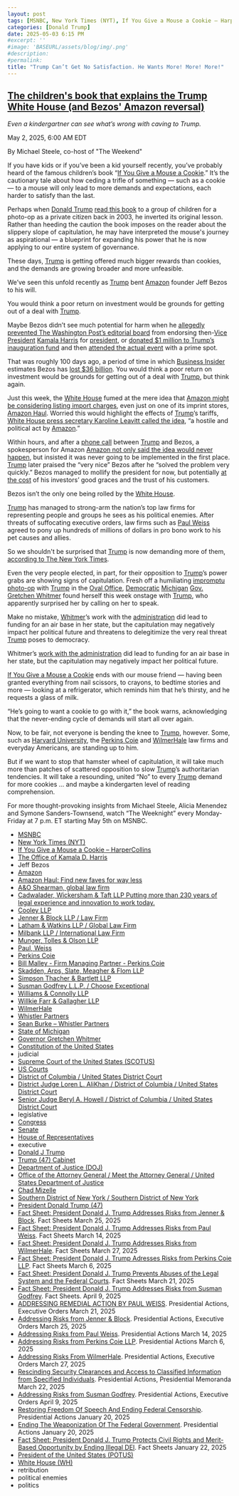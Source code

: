```yaml
---
layout: post
tags: [MSNBC, New York Times (NYT), If You Give a Mouse a Cookie – HarperCollins, The Office of Kamala D. Harris, Jeff Bezos, Amazon, Amazon Haul –  Find new faves for way less, A&O Shearman global law firm, Cadwalader Wickersham & Taft LLP Putting more than 230 years of legal experience and innovation to work today., Cooley LLP, Jenner & Block LLP / Law Firm, Latham & Watkins LLP / Global Law Firm, Milbank LLP / International Law Firm, Munger Tolles & Olson LLP, Paul Weiss, Perkins Coie, Bill Malley - Firm Managing Partner - Perkins Coie, Skadden Arps Slate Meagher & Flom LLP, Simpson Thacher & Bartlett LLP, Susman Godfrey L.L.P. / Choose Exceptional, Williams & Connolly LLP, Willkie Farr & Gallagher LLP, WilmerHale, Whistler Partners, Sean Burke – Whistler Partners, State of Michigan, Governor Gretchen Whitmer, Constitution of the United States, judicial, Supreme Court of the United States (SCOTUS), US Courts, District of Columbia / United States District Court, District Judge Loren L. AliKhan / District of Columbia / United States District Court, Senior Judge Beryl A. Howell / District of Columbia / United States District Court, legislative, Congress, Senate, House of Representatives, executive, Donald J Trump, Trump (47) Cabinet, Department of Justice (DOJ), Office of the Attorney General / Meet the Attorney General / United States Department of Justice, Chad Mizelle, Southern District of New York / Southern District of New York, President Donald Trump (47), Fact Sheet –  President Donald J. Trump Addresses Risks from Jenner & Block. Fact Sheets March 25 2025, Fact Sheet –  President Donald J. Trump Addresses Risks from Paul Weiss. Fact Sheets March 14 2025, Fact Sheet –  President Donald J. Trump Addresses Risks from WilmerHale. Fact Sheets March 27 2025, Fact Sheet –  President Donald J. Trump Adresses Risks from Perkins Coie LLP. Fact Sheets March 6 2025, Fact Sheet –  President Donald J. Trump Prevents Abuses of the Legal System and the Federal Courts. Fact Sheets March 21 2025, Fact Sheet –  President Donald J. Trump Addresses Risks from Susman Godfrey. Fact Sheets. April 9 2025, ADDRESSING REMEDIAL ACTION BY PAUL WEISS. Presidential Actions Executive Orders March 21 2025, Addressing Risks from Jenner & Block. Presidential Actions Executive Orders March 25 2025, Addressing Risks from Paul Weiss. Presidential Actions March 14 2025, Addressing Risks from Perkins Coie LLP. Presidential Actions March 6 2025, Addressing Risks From WilmerHale. Presidential Actions Executive Orders March 27 2025, Rescinding Security Clearances and Access to Classified Information from Specified Individuals. Presidential Actions Presidential Memoranda March 22 2025, Addressing Risks from Susman Godfrey. Presidential Actions Executive Orders April 9 2025, Restoring Freedom Of Speech And Ending Federal Censorship. Presidential Actions January 20 2025, Ending The Weaponization Of The Federal Government. Presidential Actions January 20 2025, Fact Sheet –  President Donald J. Trump Protects Civil Rights and Merit-Based Opportunity by Ending Illegal DEI. Fact Sheets January 22 2025, President of the United States (POTUS), White House (WH), retribution, political enemies, politics]
categories: [Donald Trump]
date: 2025-05-03 6:15 PM
#excerpt: ''
#image: 'BASEURL/assets/blog/img/.png'
#description:
#permalink:
title: "Trump Can’t Get No Satisfaction. He Wants More! More! More!"
---
```

 
## [The children's book that explains the Trump White House (and Bezos' Amazon reversal)](https://www.msnbc.com/opinion/msnbc-opinion/trump-whitmer-amazon-paul-weiss-deals-rcna204102)

*Even a kindergartner can see what’s wrong with caving to Trump.*

May 2, 2025, 6:00 AM EDT

By Michael Steele, co-host of "The Weekend"

If you have kids or if you’ve been a kid yourself recently, you’ve probably heard of the famous children’s book “[If You Give a Mouse a Cookie](https://www.harpercollins.com/products/if-you-give-a-mouse-a-cookie-laura-joffe-numeroff).” It’s the cautionary tale about how ceding a trifle of something — such as a cookie — to a mouse will only lead to more demands and expectations, each harder to satisfy than the last.

Perhaps when [Donald Trump](https://www.donaldjtrump.com/) [read this book](https://www.upi.com/News_Photos/view/upi/8a243256f0b2b5b629cb355edd03daf2/Donald-Trump-reads-a-childrens-book-to-pre-schoolers/) to a group of children for a photo-op as a private citizen back in 2003, he inverted its original lesson. Rather than heeding the caution the book imposes on the reader about the slippery slope of capitulation, he may have interpreted the mouse's journey as aspirational — a blueprint for expanding his power that he is now applying to our entire system of governance.

These days, [Trump](https://www.donaldjtrump.com/) is getting offered much bigger rewards than cookies, and the demands are growing broader and more unfeasible.

We’ve seen this unfold recently as [Trump](https://www.donaldjtrump.com/) bent [Amazon](https://www.amazon.com/) founder Jeff Bezos to his will.

You would think a poor return on investment would be grounds for getting out of a deal with [Trump](https://www.donaldjtrump.com/).

Maybe Bezos didn’t see much potential for harm when he [allegedly prevented The Washington Post’s editorial board](https://www.msnbc.com/opinion/msnbc-opinion/washington-post-endorsement-los-angeles-times-election-billionaires-rcna177146) from endorsing then-[Vice President](https://bidenwhitehouse.archives.gov/) [Kamala Harris](https://kamalaharris.com/) for [president](https://www.whitehouse.gov/), or [donated $1 million to Trump’s inauguration fund](https://www.msnbc.com/opinion/msnbc-opinion/bezos-zuckerberg-altman-trump-inauguraton-donations-rcna184179) and then [attended the actual event](https://www.msnbc.com/rachel-maddow-show/maddowblog/musk-bezos-zuckerberg-receive-key-perk-inauguration-day-rcna187793) with a prime spot.

That was roughly 100 days ago, a period of time in which [Business Insider](https://www.businessinsider.com/) estimates Bezos has [lost \$36 billion](https://www.businessinsider.com/tech-billionaires-wealth-dropped-trump-100-days-inauguration-2025-4). You would think a poor return on investment would be grounds for getting out of a deal with [Trump](https://www.donaldjtrump.com/), but think again.

Just this week, the [White House](https://www.whitehouse.gov/) fumed at the mere idea that [Amazon might be considering listing import charges](https://www.nbcnews.com/business/business-news/amazon-says-considered-listing-tariff-charges-ultracheap-haul-site-whi-rcna203480), even just on one of its imprint stores, [Amazon Haul](https://www.amazon.com/haul/store). Worried this would highlight the effects of [Trump](https://www.donaldjtrump.com/)’s tariffs, [White House press secretary Karoline Leavitt called the idea](https://www.msnbc.com/morning-joe/watch/-hostile-and-political-act-white-house-blasts-amazon-over-displaying-tariff-costs-for-consumers-238535237673?playlist=mmlsnnd_3096433-nnd), “a hostile and political act by [Amazon](https://www.amazon.com/).”

Within hours, and after a [phone call](https://www.cnbc.com/2025/04/29/white-house-blasts-amazon-over-tariff-cost-report-hostile-and-political-act.html) between [Trump](https://www.donaldjtrump.com/) and Bezos, a spokesperson for Amazon [Amazon not only said the idea would never happen](https://www.msnbc.com/top-stories/latest/amazon-tariffs-price-white-house-bezos-trump-rcna203488), but insisted it was never going to be implemented in the first place. [Trump](https://www.donaldjtrump.com/) later praised the “very nice” Bezos after he “solved the problem very quickly.” Bezos managed to mollify the president for now, but potentially [at the cost](https://www.cnbc.com/2025/04/30/trump-bezos-call-sets-stage-for-tense-earnings-report-from-amazon.html) of his investors’ good graces and the trust of his customers.

Bezos isn’t the only one being rolled by the [White House](https://www.whitehouse.gov/).

[Trump](https://www.donaldjtrump.com/) has managed to strong-arm the nation’s top law firms for representing people and groups he sees as his political enemies. After threats of suffocating executive orders, law firms such as [Paul Weiss](https://www.paulweiss.com/) agreed to pony up hundreds of millions of dollars in pro bono work to his pet causes and allies.

So we shouldn't be surprised that [Trump](https://www.donaldjtrump.com/) is now demanding more of them, [according to The New York Times](https://www.nytimes.com/2025/04/16/us/politics/law-firms-deals-trump.html).

Even the very people elected, in part, for their opposition to [Trump](https://www.donaldjtrump.com/)’s power grabs are showing signs of capitulation. Fresh off a humiliating [impromptu photo-op](https://www.nytimes.com/2025/04/12/us/politics/gretchen-whitmer-trump-democrats.html) with [Trump](https://www.donaldjtrump.com/) in the [Oval Office](https://www.whitehouse.gov/), [Democratic](https://www.democrats.org/) [Michigan](https://www.michigan.gov/som) [Gov.](https://www.michigan.gov/whitmer/about/gov) [Gretchen Whitmer](https://www.michigan.gov/whitmer/about/gov) found herself this week onstage with [Trump](https://www.donaldjtrump.com/), who apparently surprised her by calling on her to speak.

Make no mistake, [Whitmer](https://www.michigan.gov/whitmer/about/gov)’s work with the [administration](https://www.whitehouse.gov/) did lead to funding for an air base in her state, but the capitulation may negatively impact her political future and threatens to delegitimize the very real threat [Trump](https://www.donaldjtrump.com/) poses to democracy.

Whitmer’s [work with the administration](https://www.nytimes.com/2025/04/29/us/politics/whitmer-trump-michigan-selfridge.html) did lead to funding for an air base in her state, but the capitulation may negatively impact her political future.

[If You Give a Mouse a Cookie](https://www.harpercollins.com/products/if-you-give-a-mouse-a-cookie-laura-joffe-numeroff) ends with our mouse friend — having been granted everything from nail scissors, to crayons, to bedtime stories and more — looking at a refrigerator, which reminds him that he’s thirsty, and he requests a glass of milk.

“He’s going to want a cookie to go with it,” the book warns, acknowledging that the never-ending cycle of demands will start all over again.

Now, to be fair, not everyone is bending the knee to [Trump](https://www.donaldjtrump.com/), however. Some, such as [Harvard University](https://www.harvard.edu,/), the [Perkins Coie](https://perkinscoie.com/) and [WilmerHale](https://www.wilmerhale.com/) law firms and everyday Americans, are standing up to him.

But if we want to stop that hamster wheel of capitulation, it will take much more than patches of scattered opposition to slow [Trump](https://www.donaldjtrump.com/)’s authoritarian tendencies. It will take a resounding, united “No” to every [Trump](https://www.donaldjtrump.com/) demand for more cookies ... and maybe a kindergarten level of reading comprehension.

For more thought-provoking insights from Michael Steele, Alicia Menendez and Symone Sanders-Townsend, watch “The Weeknight” every Monday-Friday at 7 p.m. ET starting May 5th on MSNBC.

- [MSNBC](https://www.msnbc.com/)
- [New York Times (NYT)](https://www.nytimes.com/)
- [If You Give a Mouse a Cookie – HarperCollins](https://www.harpercollins.com/products/if-you-give-a-mouse-a-cookie-laura-joffe-numeroff)
- [The Office of Kamala D. Harris](https://kamalaharris.com/)
- Jeff Bezos 
- [Amazon](https://www.amazon.com/)
- [Amazon Haul: Find new faves for way less](https://www.amazon.com/haul/store)
- [A&O Shearman, global law firm](https://www.aoshearman.com/)
- [Cadwalader, Wickersham & Taft LLP Putting more than 230 years of legal experience and innovation to work today.](https://www.cadwalader.com/)
- [Cooley LLP](https://www.cooley.com/)
- [Jenner & Block LLP / Law Firm](https://www.jenner.com/)
- [Latham & Watkins LLP / Global Law Firm](https://www.lw.com/en)
- [Milbank LLP / International Law Firm](https://www.milbank.com/en/)
- [Munger, Tolles & Olson LLP](https://www.mto.com/)
- [Paul, Weiss](https://www.paulweiss.com/)
- [Perkins Coie](https://perkinscoie.com/)
- [Bill Malley - Firm Managing Partner - Perkins Coie](https://perkinscoie.com/professionals/william-g-malley)
- [Skadden, Arps, Slate, Meagher & Flom LLP](https://www.skadden.com/)
- [Simpson Thacher & Bartlett LLP](https://www.stblaw.com/)
- [Susman Godfrey L.L.P. / Choose Exceptional](https://www.susmangodfrey.com/)
- [Williams & Connolly LLP](https://www.wc.com/)
- [Willkie Farr & Gallagher LLP](https://www.willkie.com/)
- [WilmerHale](https://www.wilmerhale.com/)
- [Whistler Partners](https://www.whistlerpartners.com/)
- [Sean Burke – Whistler Partners](https://www.whistlerpartners.com/team/sean-burke)
- [State of Michigan](https://www.michigan.gov/som)
- [Governor Gretchen Whitmer](https://www.michigan.gov/whitmer)
- [Constitution of the United States](https://constitution.congress.gov/)
- judicial
- [Supreme Court of the United States (SCOTUS)](https://www.supremecourt.gov/)
- [US Courts](https://www.uscourts.gov/)
- [District of Columbia / United States District Court](https://www.dcd.uscourts.gov/)
- [District Judge Loren L. AliKhan / District of Columbia / United States District Court](https://www.dcd.uscourts.gov/content/district-judge-loren-l-alikhan)
- [Senior Judge Beryl A. Howell / District of Columbia / United States District Court](https://www.dcd.uscourts.gov/content/senior-judge-beryl-howell)
- legislative 
- [Congress](https://www.congress.gov/)
- [Senate](https://www.senate.gov/)
- [House of Representatives](https://www.house.gov/)
- executive
- [Donald J Trump](https://www.donaldjtrump.com/)
- [Trump (47) Cabinet](https://www.whitehouse.gov/administration/the-cabinet/)
- [Department of Justice (DOJ)](https://www.justice.gov/)
- [Office of the Attorney General / Meet the Attorney General / United States Department of Justice](https://www.justice.gov/ag/staff-profile/meet-attorney-general)
- [Chad Mizelle](https://www.linkedin.com/in/chad-mizelle-36366917/)
- [Southern District of New York / Southern District of New York](https://www.justice.gov/usao-sdny)
- [President Donald Trump (47)](https://www.whitehouse.gov/administration/donald-j-trump/)
- [Fact Sheet: President Donald J. Trump Addresses Risks from Jenner & Block](https://www.whitehouse.gov/fact-sheets/2025/03/fact-sheet-president-donald-j-trump-addresses-risks-from-jenner-block/). Fact Sheets March 25, 2025
- [Fact Sheet: President Donald J. Trump Addresses Risks from Paul Weiss](https://www.whitehouse.gov/fact-sheets/2025/03/fact-sheet-president-donald-j-trump-addresses-risks-from-paul-weiss/). Fact Sheets March 14, 2025
- [Fact Sheet: President Donald J. Trump Addresses Risks from WilmerHale](https://www.whitehouse.gov/fact-sheets/2025/03/fact-sheet-president-donald-j-trump-addresses-risks-from-wilmerhale/). Fact Sheets March 27, 2025
- [Fact Sheet: President Donald J. Trump Adresses Risks from Perkins Coie LLP](https://www.whitehouse.gov/fact-sheets/2025/03/fact-sheet-president-donald-j-trump-adresses-risks-from-perkins-coie-llp/). Fact Sheets March 6, 2025
- [Fact Sheet: President Donald J. Trump Prevents Abuses of the Legal System and the Federal Courts](https://www.whitehouse.gov/fact-sheets/2025/03/fact-sheet-president-donald-j-trump-prevents-abuses-of-the-legal-system-and-the-federal-courts/). Fact Sheets March 21, 2025
- [Fact Sheet: President Donald J. Trump Addresses Risks from Susman Godfrey](https://www.whitehouse.gov/fact-sheets/2025/04/fact-sheet-president-donald-j-trump-addresses-risks-from-susman-godfrey/). Fact Sheets. April 9, 2025
- [ADDRESSING REMEDIAL ACTION BY PAUL WEISS](https://www.whitehouse.gov/presidential-actions/2025/03/addressing-remedial-action-by-paul-weiss/). Presidential Actions, Executive Orders March 21, 2025
- [Addressing Risks from Jenner & Block](https://www.whitehouse.gov/presidential-actions/2025/03/addressing-risks-from-jenner-block/). Presidential Actions, Executive Orders March 25, 2025
- [Addressing Risks from Paul Weiss](https://www.whitehouse.gov/presidential-actions/2025/03/addressing-risks-from-paul-weiss/). Presidential Actions March 14, 2025
- [Addressing Risks from Perkins Coie LLP](https://www.whitehouse.gov/presidential-actions/2025/03/addressing-risks-from-perkins-coie-llp/). Presidential Actions March 6, 2025
- [Addressing Risks From WilmerHale](https://www.whitehouse.gov/presidential-actions/2025/03/addressing-risks-from-wilmerhale/). Presidential Actions, Executive Orders March 27, 2025
- [Rescinding Security Clearances and Access to Classified Information from Specified Individuals](https://www.whitehouse.gov/presidential-actions/2025/03/rescinding-security-clearances-and-access-to-classified-information-from-specified-individuals/). Presidential Actions, Presidential Memoranda March 22, 2025
- [Addressing Risks from Susman Godfrey](https://www.whitehouse.gov/presidential-actions/2025/04/addressing-risks-from-susman-godfrey/). Presidential Actions, Executive Orders April 9, 2025
- [Restoring Freedom Of Speech And Ending Federal Censorship](https://www.whitehouse.gov/presidential-actions/2025/01/restoring-freedom-of-speech-and-ending-federal-censorship/). Presidential Actions January 20, 2025
- [Ending The Weaponization Of The Federal Government](https://www.whitehouse.gov/presidential-actions/2025/01/ending-the-weaponization-of-the-federal-government/). Presidential Actions January 20, 2025
- [Fact Sheet: President Donald J. Trump Protects Civil Rights and Merit-Based Opportunity by Ending Illegal DEI](https://www.whitehouse.gov/fact-sheets/2025/01/fact-sheet-president-donald-j-trump-protects-civil-rights-and-merit-based-opportunity-by-ending-illegal-dei/). Fact Sheets January 22, 2025
- [President of the United States (POTUS)](https://www.whitehouse.gov/)
- [White House (WH)](https://www.whitehouse.gov/)
- retribution 
- political enemies 
- politics 

